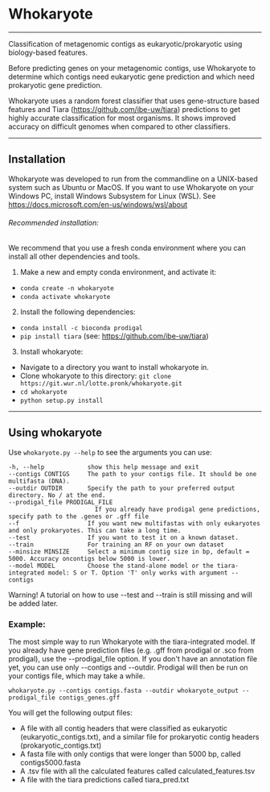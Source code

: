# Whokaryote

---
Classification of metagenomic contigs as eukaryotic/prokaryotic using biology-based features. 

Before predicting genes on your metagenomic contigs, use Whokaryote to determine which contigs need eukaryotic gene 
prediction and which need prokaryotic gene prediction.

Whokaryote uses a random forest classifier that uses gene-structure based features and Tiara
(https://github.com/ibe-uw/tiara) predictions to get highly accurate classification for most organisms. 
It shows improved accuracy on difficult genomes when compared to other classifiers.

---

## Installation

Whokaryote was developed to run from the commandline on a UNIX-based system such as Ubuntu or MacOS. 
If you want to use Whokaryote on your Windows PC, install Windows Subsystem for Linux (WSL). See
https://docs.microsoft.com/en-us/windows/wsl/about

###### Recommended installation:

We recommend that you use a fresh conda environment where you can install all other dependencies and tools.

1. Make a new and empty conda environment, and activate it:
- `conda create -n whokaryote`
- `conda activate whokaryote`
2. Install the following dependencies:
- `conda install -c bioconda prodigal`
- `pip install tiara` (see: https://github.com/ibe-uw/tiara)
3. Install whokaryote:
- Navigate to a directory you want to install whokaryote in.
- Clone whokaryote to this directory: `git clone https://git.wur.nl/lotte.pronk/whokaryote.git `
- `cd whokaryote`
- `python setup.py install`

---
## Using whokaryote

Use `whokaryote.py --help` to see the arguments you can use:
```
-h, --help            show this help message and exit
--contigs CONTIGS     The path to your contigs file. It should be one multifasta (DNA).
--outdir OUTDIR       Specify the path to your preferred output directory. No / at the end.
--prodigal_file PRODIGAL_FILE
                        If you already have prodigal gene predictions, specify path to the .genes or .gff file
--f                   If you want new multifastas with only eukaryotes and only prokaryotes. This can take a long time.
--test                If you want to test it on a known dataset.
--train               For training an RF on your own dataset
--minsize MINSIZE     Select a minimum contig size in bp, default = 5000. Accuracy oncontigs below 5000 is lower.
--model MODEL         Choose the stand-alone model or the tiara-integrated model: S or T. Option 'T' only works with argument --contigs
```

Warning! A tutorial on how to use --test and --train is still missing and will be added later.

### Example:

The most simple way to run Whokaryote with the tiara-integrated model.
If you already have gene prediction files (e.g. .gff from prodigal or .sco from prodigal), 
use the --prodigal_file option. If you don't have an annotation file yet, you can use only
--contigs and --outdir. Prodigal will then be run on your contigs file, which may take a while.

```
whokaryote.py --contigs contigs.fasta --outdir whokaryote_output --prodigal_file contigs_genes.gff
```

You will get the following output files:

- A file with all contig headers that were classified as eukaryotic (eukaryotic_contigs.txt), 
and a similar file for prokaryotic contig headers (prokaryotic_contigs.txt)
- A fasta file with only contigs that were longer than 5000 bp, called contigs5000.fasta
- A .tsv file with all the calculated features called calculated_features.tsv
- A file with the tiara predictions called tiara_pred.txt
